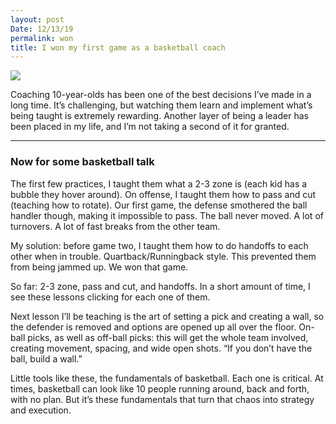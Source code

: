```yaml
---
layout: post
Date: 12/13/19
permalink: won
title: I won my first game as a basketball coach
---
```


![][image-1]

Coaching 10-year-olds has been one of the best decisions I’ve made in a long time. It’s challenging, but watching them learn and implement what’s being taught is extremely rewarding. Another layer of being a leader has been placed in my life, and I’m not taking a second of it for granted.

---- 

### Now for some basketball talk

The first few practices, I taught them what a 2-3 zone is (each kid has a bubble they hover around). On offense, I taught them how to pass and cut (teaching how to rotate). Our first game, the defense smothered the ball handler though, making it impossible to pass. The ball never moved. A lot of turnovers. A lot of fast breaks from the other team.

My solution: before game two, I taught them how to do handoffs to each other when in trouble. Quartback/Runningback style. This prevented them from being jammed up. We won that game.  

So far: 2-3 zone, pass and cut, and handoffs. In a short amount of time, I see these lessons clicking for each one of them.

Next lesson I’ll be teaching is the art of setting a pick and creating a wall, so the defender is removed and options are opened up all over the floor. On-ball picks, as well as off-ball picks: this will get the whole team involved, creating movement, spacing, and wide open shots. “If you don’t have the ball, build a wall.”

Little tools like these, the fundamentals of basketball. Each one is critical. At times, basketball can look like 10 people running around, back and forth, with no plan. But it’s these fundamentals that turn that chaos into strategy and execution.

[image-1]:	https://i.imgur.com/dCihSUE.jpg